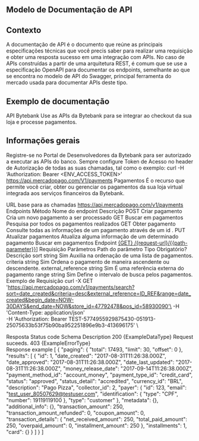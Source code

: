 ## Modelo de Documentação de API

## Contexto
A documentação de API é o documento que reúne as principais especificações técnicas que você precis saber para realizar uma requisição e obter uma resposta sucesso em uma integração com APIs. No caso de APIs construídas a partir de uma arquitetura REST, é comum que se use a especificação OpenAPI para documentar os endpoints, semelhante ao que se encontra no modelo de API do Swagger, principal ferramenta do mercado usada para documentar APIs deste tipo.

## Exemplo de documentação
API Bytebank
Use as APIs da Bytebank para se integrar ao checkout da sua loja e processe pagamentos.

## Informações gerais
Registre-se no Portal de Desenvolvedores da Bytebank para ser autorizado a executar as APIs do banco.
Sempre configure Token de Acesso no header de Autorização de todas as suas chamadas, tal como o exemplo:
curl -H ‘Authorization: Bearer <ENV_ACCESS_TOKEN>’  \
https://api.mercadopago.com/V1/payments
Pagamentos
É o recurso que permite você criar, obter ou gerenciar os pagamentos da sua loja virtual integrada aos serviços financeiros da Bytebank.

URL base para as chamadas
https://api.mercadopago.com/v1/payments
Endpoints
Método	Nome do endpoint	Descrição
POST	Criar pagamento	Cria um novo pagamento a ser processado
GET	Buscar em pagamentos	Pesquisa por todos os pagamentos realizados
GET	Obter pagamento	Consulte todas as informações de um pagamento através de um id .
PUT	Atualizar pagamentos	Atualiza alguma informação de um determinado pagamento
Buscar em pagamentos
Endpoint
[{GET} /{request-url}/{{path-parameter}}](https://api.mercadopago.com/v1/payments/search)]
Requisição
Parâmetros
Path do parâmetro	Tipo	Obrigatório?	Descrição
sort	string	Sim	Auxilia na ordenação de uma lista de pagamentos.
criteria	string	Sim	Ordena o pagamento de maneira ascendente ou descendente.
external_reference	string	Sim	É uma referência externa do pagamento
range	string	Sim	Define o intervalo de busca pelos pagamentos.
Exemplo de Requisição
curl -X GET \
      'https://api.mercadopago.com/v1/payments/search?sort=date_created&criteria=desc&external_reference=ID_REF&range=date_created&begin_date=NOW-30DAYS&end_date=NOW&store_id=47792478&pos_id=58930090'\
       -H 'Content-Type: application/json' \
       -H 'Authorization: Bearer TEST-5774955929875430-051913-25075633b53f75b90ba952251896e9b3-413696175' \
       
Resposta
Status code	Schema	Description
200	{ExampleDataType}	Request suceeds.
403	{ExampleErrorType}	
Response example
[
  {
    "paging": {
      "total": 17493,
      "limit": 30,
      "offset": 0
    },
    "results": [
      {
        "id": 1,
        "date_created": "2017-08-31T11:26:38.000Z",
        "date_approved": "2017-08-31T11:26:38.000Z",
        "date_last_updated": "2017-08-31T11:26:38.000Z",
        "money_release_date": "2017-09-14T11:26:38.000Z",
        "payment_method_id": "account_money",
        "payment_type_id": "credit_card",
        "status": "approved",
        "status_detail": "accredited",
        "currency_id": "BRL",
        "description": "Pago Pizza",
        "collector_id": 2,
        "payer": {
          "id": 123,
          "email": "test_user_80507629@testuser.com",
          "identification": {
            "type": "CPF",
            "number": 19119119100
          },
          "type": "customer"
        },
        "metadata": {},
        "additional_info": {},
        "transaction_amount": 250,
        "transaction_amount_refunded": 0,
        "coupon_amount": 0,
        "transaction_details": {
          "net_received_amount": 250,
          "total_paid_amount": 250,
          "overpaid_amount": 0,
          "installment_amount": 250
        },
        "installments": 1,
        "card": {}
      }
    ]
  }
]
